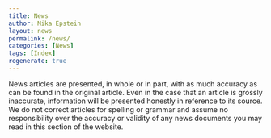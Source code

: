 ```yaml
---
title: News
author: Mika Epstein
layout: news
permalink: /news/
categories: [News]
tags: [Index]
regenerate: true
---
```


News articles are presented, in whole or in part, with as much accuracy as can be found in the original article.  Even in the case that an article is grossly inaccurate, information will be presented honestly in reference to its source. We do not correct articles for spelling or grammar and assume no responsibility over the accuracy or validity of any news documents you may read in this section of the website.
